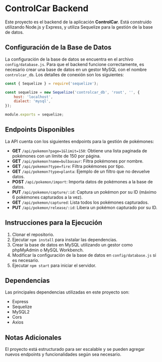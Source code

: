 
# ControlCar Backend

Este proyecto es el backend de la aplicación **ControlCar**. Está construido utilizando Node.js y Express, y utiliza Sequelize para la gestión de la base de datos.

## Configuración de la Base de Datos

La configuración de la base de datos se encuentra en el archivo `config/database.js`. Para que el backend funcione correctamente, es necesario crear una base de datos en un gestor MySQL con el nombre `controlcar_db`. Los detalles de conexión son los siguientes:

```javascript
const { Sequelize } = require('sequelize');

const sequelize = new Sequelize('controlcar_db', 'root', '', {
    host: 'localhost',
    dialect: 'mysql',
});

module.exports = sequelize;
```


## Endpoints Disponibles

La API cuenta con los siguientes endpoints para la gestión de pokémones:

- **GET** `/api/pokemon?page=1&limit=150`: Obtiene una lista paginada de pokémones con un límite de 150 por página.
- **GET** `/api/pokemon?name=bulbasaur`: Filtra pokémones por nombre.
- **GET** `/api/pokemon?type=fire`: Filtra pokémones por tipo.
- **GET** `/api/pokemon?type=planta`: Ejemplo de un filtro que no devuelve datos.
- **POST** `/api/pokemon/import`: Importa datos de pokémones a la base de datos.
- **PUT** `/api/pokemon/capture/:id`: Captura un pokémon por su ID (máximo 6 pokémones capturados a la vez).
- **GET** `/api/pokemon/captured`: Lista todos los pokémones capturados.
- **PUT** `/api/pokemon/release/:id`: Libera un pokémon capturado por su ID.

## Instrucciones para la Ejecución

1. Clonar el repositorio.
2. Ejecutar `npm install` para instalar las dependencias.
3. Crear la base de datos en MySQL utilizando un gestor como phpMyAdmin o MySQL Workbench.
4. Modificar la configuración de la base de datos en `config/database.js` si es necesario.
5. Ejecutar `npm start` para iniciar el servidor.

## Dependencias

Las principales dependencias utilizadas en este proyecto son:

- Express
- Sequelize
- MySQL2
- Cors
- Axios

## Notas Adicionales

El proyecto está estructurado para ser escalable y se pueden agregar nuevos endpoints y funcionalidades según sea necesario.
